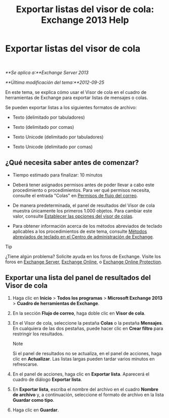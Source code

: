 ﻿---
title: 'Exportar listas del visor de cola: Exchange 2013 Help'
TOCTitle: Exportar listas del visor de cola
ms:assetid: dcb829cd-0ffd-4ea9-ac3e-eaac5a8d1194
ms:mtpsurl: https://technet.microsoft.com/es-es/library/Bb691328(v=EXCHG.150)
ms:contentKeyID: 49895958
ms.date: 04/23/2018
mtps_version: v=EXCHG.150
ms.translationtype: HT
---

# Exportar listas del visor de cola

 

_**Se aplica a:**Exchange Server 2013_

_**Última modificación del tema:**2012-09-25_

En este tema, se explica cómo usar el Visor de cola en el cuadro de herramientas de Exchange para exportar listas de mensajes o colas.

Se pueden exportar listas a los siguientes formatos de archivo:

  - Texto (delimitado por tabuladores)

  - Texto (delimitado por comas)

  - Texto Unicode (delimitado por tabuladores)

  - Texto Unicode (delimitado por comas)

## ¿Qué necesita saber antes de comenzar?

  - Tiempo estimado para finalizar: 10 minutos

  - Deberá tener asignados permisos antes de poder llevar a cabo este procedimiento o procedimientos. Para ver qué permisos necesita, consulte el entrada "Colas" en [Permisos de flujo del correo](mail-flow-permissions-exchange-2013-help.md).

  - De manera predeterminada, el panel de resultados del Visor de cola muestra únicamente los primeros 1.000 objetos. Para cambiar este valor, consulte [Establecer las opciones del visor de colas](set-queue-viewer-options-exchange-2013-help.md).

  - Para obtener información acerca de los métodos abreviados de teclado aplicables a los procedimientos de este tema, consulte [Métodos abreviados de teclado en el Centro de administración de Exchange](keyboard-shortcuts-in-the-exchange-admin-center-exchange-online-protection-help.md).


> [!TIP]
> ¿Tiene algún problema? Solicite ayuda en los foros de Exchange. Visite los foros en <A href="https://go.microsoft.com/fwlink/p/?linkid=60612">Exchange Server</A>, <A href="https://go.microsoft.com/fwlink/p/?linkid=267542">Exchange Online</A>, o <A href="https://go.microsoft.com/fwlink/p/?linkid=285351">Exchange Online Protection</A>.



## Exportar una lista del panel de resultados del Visor de cola

1.  Haga clic en **Inicio** \> **Todos los programas** \> **Microsoft Exchange 2013** \> **Cuadro de herramientas de Exchange**.

2.  En la sección **Flujo de correo**, haga doble clic en **Visor de cola**.

3.  En el Visor de cola, seleccione la pestaña **Colas** o la pestaña **Mensajes**. En cualquiera de las dos pestañas, puede hacer clic en **Crear filtro** para restringir los resultados.
    

    > [!NOTE]
    > Si el panel de resultados no se actualiza, en el panel de acciones, haga clic en <STRONG>Actualizar</STRONG>. Las listas largas pueden tardar varios minutos en refrescarse.



4.  En el panel de acciones, haga clic en **Exportar lista**. Aparecerá el cuadro de diálogo **Exportar lista**.

5.  En **Exportar lista**, escriba el nombre del archivo en el cuadro **Nombre de archivo** y, a continuación, seleccione el formato de archivo en la lista **Guardar como tipo**.

6.  Haga clic en **Guardar**.

